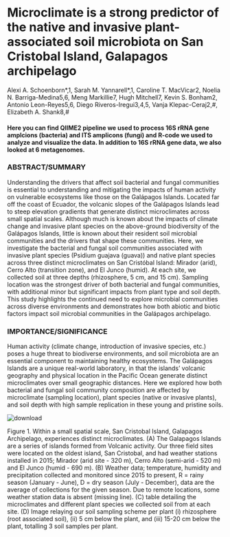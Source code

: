 

# Microclimate is a strong predictor of the native and invasive plant-associated soil microbiota on San Cristobal Island, Galapagos archipelago
 
Alexi A. Schoenborn*,1, Sarah M. Yannarell*,1, Caroline T. MacVicar2, Noelia N. Barriga-Medina5,6, Meng Markillie7, Hugh Mitchell7, Kevin S. Bonham2, Antonio Leon-Reyes5,6, Diego Riveros-Iregui3,4,5, Vanja Klepac-Ceraj2,#, Elizabeth A. Shank8,# 


#### Here you can find QIIME2 pipeline we used to process 16S rRNA gene amplcions (bacteria) and ITS amplicons (fungi) and R-code we used to analyze and visualize the data. In addition to 16S rRNA gene data, we also looked at 6 metagenomes.


### ABSTRACT/SUMMARY
Understanding the drivers that affect soil bacterial and fungal communities is essential to understanding and mitigating the impacts of human activity on vulnerable ecosystems like those on the Galápagos Islands. Located far off the coast of Ecuador, the volcanic slopes of the Galápagos Islands lead to steep elevation gradients that generate distinct microclimates across small spatial scales. Although much is known about the impacts of climate change and invasive plant species on the above-ground biodiversity of the Galápagos Islands, little is known about their resident soil microbial communities and the drivers that shape these communities. Here, we investigate the bacterial and fungal soil communities associated with invasive plant species (Psidium guajava (guava)) and native plant species across three distinct microclimates on San Cristóbal Island: Mirador (arid), Cerro Alto (transition zone), and El Junco (humid). At each site, we collected soil at three depths (rhizosphere, 5 cm, and 15 cm). Sampling location was the strongest driver of both bacterial and fungal communities, with additional minor but significant impacts from plant type and soil depth. This study highlights the continued need to explore microbial communities across diverse environments and demonstrates how both abiotic and biotic factors impact soil microbial communities in the Galápagos archipelago. 

### IMPORTANCE/SIGNIFICANCE
Human activity (climate change, introduction of invasive species, etc.) poses a huge threat to biodiverse environments, and soil microbiota are an essential component to maintaining healthy ecosystems. The Galápagos Islands are a unique real-world laboratory, in that the islands’ volcanic geography and physical location in the Pacific Ocean generate distinct microclimates over small geographic distances. Here we explored how both bacterial and fungal soil community composition are affected by microclimate (sampling location), plant species (native or invasive plants), and soil depth with high sample replication in these young and pristine soils.  

![download](https://user-images.githubusercontent.com/54610818/178544059-69f8a445-d9db-423b-977d-ce60e4ebdbab.jpg)

Figure 1. Within a small spatial scale, San Cristobal Island, Galapagos Archipelago, experiences distinct microclimates. (A) The Galapagos Islands are a series of islands formed from Volcanic activity. Our three field sites were located on the oldest island, San Cristobal, and had weather stations installed in 2015; Mirador (arid site - 320 m), Cerro Alto (semi-arid - 520 m) and El Junco (humid - 690 m). (B) Weather data; temperature, humidity and precipitation collected and monitored since 2015 to present, R = rainy season (January - June), D = dry season (July - December), data are the average of collections for the given season. Due to remote locations, some weather station data is absent (missing line). (C) table detailing the microclimates and different plant species we collected soil from at each site. (D) Image relaying our soil sampling scheme per plant (i) rhizosphere (root associated soil), (ii) 5 cm below the plant, and (iii) 15-20 cm below the plant, totalling 3 soil samples per plant.

